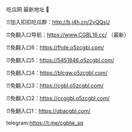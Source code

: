 吃瓜网 最新地址 👋 

⏰加入扣扣吃瓜群：http://b.j4h.cn/2yQQsU

⏰免翻入口导航：https://www.CGBL16.cc/  （最新）

⏰免翻入口6：https://fhde.o5zcgbl.com/

⏰免翻入口5：https://5451846.o5zcgbl.com/

⏰免翻入口4：https://blcgw.o5zcgbl.com/

⏰免翻入口3：https://cgbl.o5zcgbl.com/

⏰免翻入口2：https://ccggbl.o5zcgbl.com/

⏰免翻入口1：https://qbacgbl.com/

telegram:https://t.me/cgblw_sq


